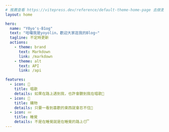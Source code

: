 ```yaml
---
# 推薦查看 https://vitepress.dev/reference/default-theme-home-page 去做更細部的設定
layout: home

hero:
  name: "Y0yo's-B1og"
  text: "哈囉我是yoyolin，歡迎大家逛我的Blog~"
  tagline: 不定時更新
  actions:
    - theme: brand
      text: Markdown
      link: /markdown
    - theme: alt
      text: API
      link: /api

features:
  - icon: 🎵
    title: 唱歌
    details: 如果在路上遇到我，也許會聽到我在唱歌🤨
  - icon: 🛒
    title: 購物
    details: 只要一看到喜歡的東西就會忍不住🤑
  - icon: 💤
    title: 睡覺
    details: 不是在睡覺就是在睡覺的路上😴
---
```


